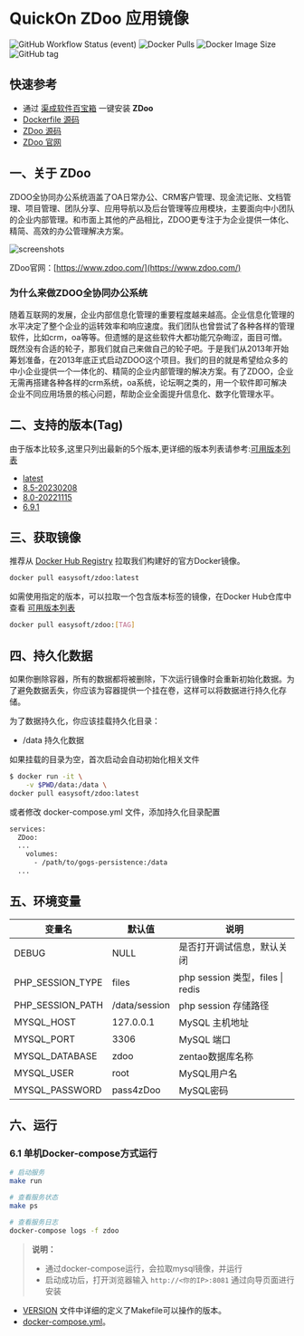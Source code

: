 <!-- 该文档是模板生成，手动修改的内容会被覆盖，详情参见：https://github.com/quicklyon/template-toolkit -->
# QuickOn ZDoo 应用镜像

![GitHub Workflow Status (event)](https://img.shields.io/github/actions/workflow/status/quicklyon/zdoo-docker/docker.yml?style=flat-square)
![Docker Pulls](https://img.shields.io/docker/pulls/easysoft/zdoo?style=flat-square)
![Docker Image Size](https://img.shields.io/docker/image-size/easysoft/zdoo?style=flat-square)
![GitHub tag](https://img.shields.io/github/v/tag/quicklyon/zdoo?style=flat-square)

## 快速参考

- 通过 [渠成软件百宝箱](https://www.qucheng.com/app-install/install-zdoo-132.html) 一键安装 **ZDoo**
- [Dockerfile 源码](https://github.com/quicklyon/zdoo-docker)
- [ZDoo 源码](https://www.zdoo.com/page/download.html)
- [ZDoo 官网](https://www.zdoo.com/)

## 一、关于 ZDoo

<!-- 这里写应用的【介绍信息】 -->

ZDOO全协同办公系统涵盖了OA日常办公、CRM客户管理、现金流记账、文档管理、项目管理、团队分享、应用导航以及后台管理等应用模块，主要面向中小团队的企业内部管理。和市面上其他的产品相比，ZDOO更专注于为企业提供一体化、精简、高效的办公管理解决方案。

![screenshots](https://github.com/quicklyon/zdoo-docker/raw/master/.template/screenshots.png)

ZDoo官网：[https://www.zdoo.com/](https://www.zdoo.com/)


<!-- 这里写应用的【附加信息】 -->

### 为什么来做ZDOO全协同办公系统

随着互联网的发展，企业内部信息化管理的重要程度越来越高。企业信息化管理的水平决定了整个企业的运转效率和响应速度。我们团队也曾尝试了各种各样的管理软件，比如crm，oa等等。但遗憾的是这些软件大都功能冗杂晦涩，面目可憎。既然没有合适的轮子，那我们就自己来做自己的轮子吧。于是我们从2013年开始筹划准备，在2013年底正式启动ZDOO这个项目。我们的目的就是希望给众多的中小企业提供一个一体化的、精简的企业内部管理的解决方案。有了ZDOO，企业无需再搭建各种各样的crm系统，oa系统，论坛啊之类的，用一个软件即可解决企业不同应用场景的核心问题，帮助企业全面提升信息化、数字化管理水平。

## 二、支持的版本(Tag)

由于版本比较多,这里只列出最新的5个版本,更详细的版本列表请参考:[可用版本列表](https://hub.docker.com/r/easysoft/zdoo/tags/)

<!-- 这里是应用的【Tag】信息，通过命令维护，详情参考：https://github.com/quicklyon/doc-toolkit -->
- [latest](https://www.zdoo.com/download/zdoo8.5-399.html)
- [8.5-20230208](https://www.zdoo.com/download/zdoo8.5-399.html)
- [8.0-20221115](https://www.zdoo.com/download/zdoo8.0-392.html)
- [6.9.1](https://www.zdoo.com/dynamic/zdoo6.9.1-390.html)

## 三、获取镜像

推荐从 [Docker Hub Registry](https://hub.docker.com/r/easysoft/zdoo) 拉取我们构建好的官方Docker镜像。

```bash
docker pull easysoft/zdoo:latest
```

如需使用指定的版本，可以拉取一个包含版本标签的镜像，在Docker Hub仓库中查看 [可用版本列表](https://hub.docker.com/r/easysoft/zdoo/tags/)

```bash
docker pull easysoft/zdoo:[TAG]
```

## 四、持久化数据

如果你删除容器，所有的数据都将被删除，下次运行镜像时会重新初始化数据。为了避免数据丢失，你应该为容器提供一个挂在卷，这样可以将数据进行持久化存储。

为了数据持久化，你应该挂载持久化目录：

- /data 持久化数据

如果挂载的目录为空，首次启动会自动初始化相关文件

```bash
$ docker run -it \
    -v $PWD/data:/data \
docker pull easysoft/zdoo:latest
```

或者修改 docker-compose.yml 文件，添加持久化目录配置

```bash
services:
  ZDoo:
  ...
    volumes:
      - /path/to/gogs-persistence:/data
  ...
```

## 五、环境变量

<!-- 这里写应用的【环境变量信息】 -->
| 变量名           | 默认值        | 说明                             |
| ---------------- | ------------- | -------------------------------- |
| DEBUG            | NULL         | 是否打开调试信息，默认关闭       |
| PHP_SESSION_TYPE | files         | php session 类型，files \| redis |
| PHP_SESSION_PATH | /data/session | php session 存储路径             |
| MYSQL_HOST       | 127.0.0.1     | MySQL 主机地址                   |
| MYSQL_PORT       | 3306          | MySQL 端口                       |
| MYSQL_DATABASE   | zdoo          | zentao数据库名称                 |
| MYSQL_USER       | root          | MySQL用户名                      |
| MYSQL_PASSWORD   | pass4zDoo   | MySQL密码                        |

## 六、运行

### 6.1 单机Docker-compose方式运行

```bash
# 启动服务
make run

# 查看服务状态
make ps

# 查看服务日志
docker-compose logs -f zdoo

```

<!-- 这里写应用的【make命令的备注信息】位于文档最后端 -->
> **说明：**
>
> - 通过docker-compose运行，会拉取mysql镜像，并运行
> - 启动成功后，打开浏览器输入 `http://<你的IP>:8081` 通过向导页面进行安装
- [VERSION](https://github.com/quicklyon/zdoo-docker/blob/main/VERSION) 文件中详细的定义了Makefile可以操作的版本。
- [docker-compose.yml](https://github.com/quicklyon/zdoo-docker/blob/main/docker-compose.yml)。